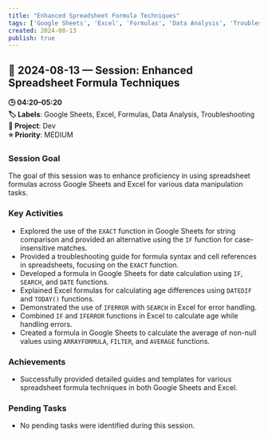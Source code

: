 ```yaml
---
title: "Enhanced Spreadsheet Formula Techniques"
tags: ['Google Sheets', 'Excel', 'Formulas', 'Data Analysis', 'Troubleshooting']
created: 2024-08-13
publish: true
---
```


## 📅 2024-08-13 — Session: Enhanced Spreadsheet Formula Techniques

**🕒 04:20–05:20**  
**🏷️ Labels**: Google Sheets, Excel, Formulas, Data Analysis, Troubleshooting  
**📂 Project**: Dev  
**⭐ Priority**: MEDIUM  


### Session Goal
The goal of this session was to enhance proficiency in using spreadsheet formulas across Google Sheets and Excel for various data manipulation tasks.

### Key Activities
- Explored the use of the `EXACT` function in Google Sheets for string comparison and provided an alternative using the `IF` function for case-insensitive matches.
- Provided a troubleshooting guide for formula syntax and cell references in spreadsheets, focusing on the `EXACT` function.
- Developed a formula in Google Sheets for date calculation using `IF`, `SEARCH`, and `DATE` functions.
- Explained Excel formulas for calculating age differences using `DATEDIF` and `TODAY()` functions.
- Demonstrated the use of `IFERROR` with `SEARCH` in Excel for error handling.
- Combined `IF` and `IFERROR` functions in Excel to calculate age while handling errors.
- Created a formula in Google Sheets to calculate the average of non-null values using `ARRAYFORMULA`, `FILTER`, and `AVERAGE` functions.

### Achievements
- Successfully provided detailed guides and templates for various spreadsheet formula techniques in both Google Sheets and Excel.

### Pending Tasks
- No pending tasks were identified during this session.
